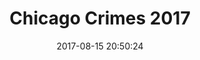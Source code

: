 ---
layout: map
title:  "Chicago Crimes 2017"
date:   2017-08-15 20:50:24
description: All Crimes Map in Chicago during the 2017
source: "https://data.world/cityofchicago/crimes-2017/workspace/file?filename=Crimes+-+2017.csv"
categories: mappe
dataset: "chicago_crimes_2017"
marker:
  icon: home
  color: green
cluster: true
style: Stamen.Watercolor
---